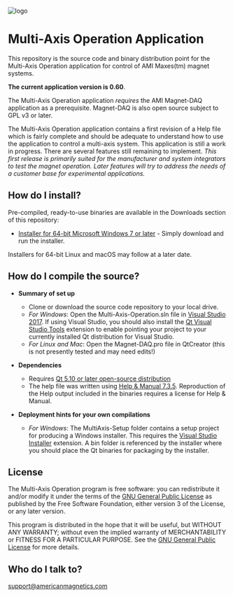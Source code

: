 [logo]:http://www.americanmagnetics.com/images/header_r2_c1.jpg "AMI Logo"![logo](http://www.americanmagnetics.com/images/header_r2_c1.jpg)# Multi-Axis Operation Application #This repository is the source code and binary distribution point for the Multi-Axis Operation application for control of AMI Maxes(tm) magnet systems.**The current application version is 0.60**.The Multi-Axis Operation application *requires* the AMI Magnet-DAQ application as a prerequisite. Magnet-DAQ is also open source subject to GPL v3 or later.The Multi-Axis Operation application contains a first revision of a Help file which is fairly complete and should be adequate to understand how to use the application to control a multi-axis system. This application is still a work in progress. There are several features still remaining to implement. *This first release is primarily suited for the manufacturer and system integrators to test the magnet operation. Later features will try to address the needs of a customer base for experimental applications.*## How do I install? ##Pre-compiled, ready-to-use binaries are available in the Downloads section of this repository:* [Installer for 64-bit Microsoft Windows 7 or later](https://bitbucket.org/americanmagneticsinc/magnet-daq/downloads/MultiAxis-Setup.msi) - Simply download and run the installer.Installers for 64-bit Linux and macOS may follow at a later date.## How do I compile the source? ##* __Summary of set up__	* Clone or download the source code repository to your local drive.	* *For Windows*: Open the Multi-Axis-Operation.sln file in [Visual Studio 2017](https://www.visualstudio.com/free-developer-offers/). If using Visual Studio, you should also install the [Qt Visual Studio Tools](https://marketplace.visualstudio.com/items?itemName=TheQtCompany.QtVisualStudioTools-19123) extension to enable pointing your project to your currently installed Qt distribution for Visual Studio.	* *For Linux and Mac*: Open the Magnet-DAQ.pro file in QtCreator (this is not presently tested and may need edits!)* __Dependencies__	* Requires [Qt 5.10 or later open-source distribution](https://www.qt.io/download-open-source/)	* The help file was written using [Help & Manual 7.3.5](https://www.helpandmanual.com/). Reproduction of the Help output included in the binaries requires a license for Help & Manual.* __Deployment hints for your own compilations__	* *For Windows*: The MultiAxis-Setup folder contains a setup project for producing a Windows installer. This requires the [Visual Studio Installer](https://marketplace.visualstudio.com/items?itemName=VisualStudioProductTeam.MicrosoftVisualStudio2017InstallerProjects) extension. A bin folder is referenced by the installer where you should place the Qt binaries for packaging by the installer.	## License ##The Multi-Axis Operation program is free software: you can redistribute it and/or modify it under the terms of the [GNU General Public License](https://www.gnu.org/licenses/gpl.html) as published by the Free Software Foundation, either version 3 of the License, or any later version.This program is distributed in the hope that it will be useful, but WITHOUT ANY WARRANTY; without even the implied warranty of MERCHANTABILITY or FITNESS FOR A PARTICULAR PURPOSE. See the [GNU General Public License](https://www.gnu.org/licenses/gpl.html) for more details.## Who do I talk to? ##<support@americanmagnetics.com>